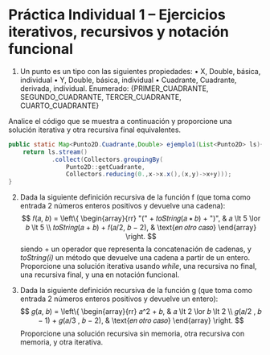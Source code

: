 
# Práctica Individual 1 – Ejercicios iterativos, recursivos y notación funcional


1. Un punto es un tipo con las siguientes propiedades:
	• X, Double, básica, individual
	• Y, Double, básica, individual
	• Cuadrante, Cuadrante, derivada, individual. 
		Enumerado: {PRIMER_CUADRANTE, SEGUNDO_CUADRANTE, TERCER_CUADRANTE, CUARTO_CUADRANTE}

Analice el código que se muestra a continuación y proporcione una solución iterativa y otra recursiva
final equivalentes.

```java
public static Map<Punto2D.Cuadrante,Double> ejemplo1(List<Punto2D> ls){
	return ls.stream()
			.collect(Collectors.groupingBy(
				Punto2D::getCuadrante,
				Collectors.reducing(0.,x->x.x(),(x,y)->x+y)));
}
```

2. Dada la siguiente definición recursiva de la función f (que toma como entrada 2
números enteros positivos y devuelve una cadena):
$$
𝑓(𝑎, 𝑏) = 
\left\{
 \begin{array}{rr}
  "(" + 𝑡𝑜𝑆𝑡𝑟𝑖𝑛𝑔(𝑎 ∗ 𝑏) + ")", &  𝑎 \lt 5 \lor 𝑏 \lt 5 \\
   𝑡𝑜𝑆𝑡𝑟𝑖𝑛𝑔(𝑎 + 𝑏) + 𝑓(𝑎/2, 𝑏 − 2), & \text{𝑒𝑛 𝑜𝑡𝑟𝑜 𝑐𝑎𝑠𝑜}
 \end{array}
\right.
$$
siendo + un operador que representa la concatenación de cadenas, y _toString(i)_ un método
que devuelve una cadena a partir de un entero. 
Proporcione una solución iterativa usando _while_, una recursiva no final, una recursiva final, y una en notación funcional.

3. Dada la siguiente definición recursiva de la función g (que toma como entrada 2
números enteros positivos y devuelve un entero):
$$
𝑔(𝑎, 𝑏) = \left\{ \begin{array}{rr}
𝑎^2 + 𝑏, & 𝑎 \lt 2 \lor 𝑏 \lt 2 \\
𝑔(𝑎/2 , 𝑏 − 1) + 𝑔(𝑎/3 , 𝑏 − 2), & \text{𝑒𝑛 𝑜𝑡𝑟𝑜 𝑐𝑎𝑠𝑜}
\end{array}
\right.
$$
Proporcione una solución recursiva sin memoria, otra recursiva con memoria, y otra
iterativa.